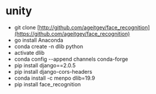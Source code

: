 # unity
- git clone [http://github.com/ageitgey/face_recognition](https://github.com/ageitgey/face_recognition)
- go install Anaconda
- conda create -n dlib python  
- activate dlib  
- conda config --append channels conda-forge
- pip install django==2.0.5
- pip install django-cors-headers
- conda install -c menpo dlib=19.9
- pip install face_recognition
